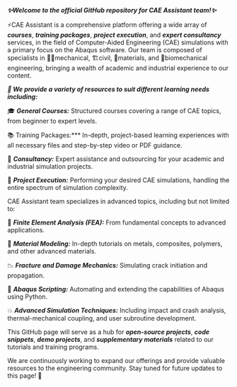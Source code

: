 ***✨Welcome to the official GitHub repository for CAE Assistant team!✨***

⚡️CAE Assistant is a comprehensive platform offering a wide array of ***courses***, ***training packages***, ***project execution***, and ***expert consultancy*** services, in the field of Computer-Aided Engineering (CAE) simulations with a primary focus on the Abaqus software. Our team is composed of specialists in 🧑‍💻mechanical, 🏗️civil, 🔬materials, and 🧬biomechanical engineering, bringing a wealth of academic and industrial experience to our content. 


***🧰 We provide a variety of resources to suit different learning needs including:***

🎓 ***General Courses:*** Structured courses covering a range of CAE topics, from beginner to expert levels.

📚 Training Packages:*** In-depth, project-based learning experiences with all necessary files and step-by-step video or PDF guidance.

🤝 ***Consultancy:*** Expert assistance and outsourcing for your academic and industrial simulation projects.

🚀 ***Project Execution:*** Performing your desired CAE simulations, handling the entire spectrum of simulation complexity.



CAE Assistant team specializes in advanced topics, including but not limited to:

🔧 ***Finite Element Analysis (FEA):*** From fundamental concepts to advanced applications.

🧱 ***Material Modeling:*** In-depth tutorials on metals, composites, polymers, and other advanced materials.

📉 ***Fracture and Damage Mechanics:*** Simulating crack initiation and propagation.

📜 ***Abaqus Scripting:*** Automating and extending the capabilities of Abaqus using Python.

💥 ***Advanced Simulation Techniques:*** Including impact and crash analysis, thermal-mechanical coupling, and user subroutine development.


This GitHub page will serve as a hub for ***open-source projects***, ***code snippets***, ***demo projects***, and ***supplementary materials*** related to our tutorials and training programs.

We are continuously working to expand our offerings and provide valuable resources to the engineering community. Stay tuned for future updates to this page! 🌟
